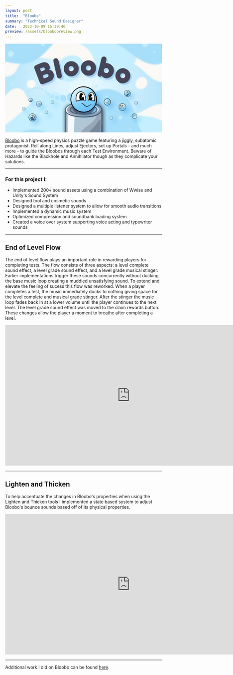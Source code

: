 ```yaml
---
layout: post
title:  "Bloobo"
summary: "Technical Sound Designer"
date:   2022-10-09 15:39:40
preview: /assets/bloobopreview.png
---
```


![Bloobo](/assets/bloobo.png)

[Bloobo](https://apps.apple.com/gb/app/bloobo/id1636995011) is a high-speed physics puzzle game featuring a jiggly, subatomic protagonist. Roll along Lines, adjust Ejectors, set up Portals - and much more - to guide the Bloobos through each Test Environment. Beware of Hazards like the Blackhole and Annihilator though as they complicate your solutions.

***

### For this project I:
* Implemented 200+ sound assets using a combination of Wwise and Unity's Sound System
* Designed tool and cosmetic sounds
* Designed a multiple listener system to allow for smooth audio transitions
* Implemented a dynamic music system
* Optimized compression and soundbank loading system
* Created a voice over system supporting voice acting and typewriter sounds

***

## End of Level Flow

The end of level flow plays an important role in rewarding players for completing tests. The flow consists of three aspects: a level complete sound effect, a level grade sound effect, and a level grade musical stinger. Earlier implementations trigger these sounds concurrently without ducking the base music loop creating a muddied unsatisfying sound. To extend and elevate the feeling of sucess this flow was reworked. When a player completes a test, the music immediately ducks to nothing giving space for the level complete and musical grade stinger.  After the stinger the music loop fades back in at a lower volume until the player continues to the next level. The level grade sound effect was moved to the claim rewards button. These changes allow the player a moment to breathe after completing a level.

<center>
<iframe
    width="800"
    height="450"
    src="https://www.youtube.com/embed/biHAHHv0e1M"
    frameborder="0"
    allow="autoplay; encrypted-media"
    allowfullscreen
>
</iframe>
</center>

***

## Lighten and Thicken

To help accentuate the changes in Bloobo's properties when using the Lighten and Thicken tools I implemented a state based system to adjust Bloobo's bounce sounds based off of its physical properties.

<center>
<iframe
    width="800"
    height="450"
    src="https://www.youtube.com/embed/V70ORX-1IDI"
    frameborder="0"
    allow="autoplay; encrypted-media"
    allowfullscreen
>
</iframe>
</center>

***

Additional work I did on Bloobo can be found [here](https://www.samhimitra.com/games/2022/10/06/bloobo/).